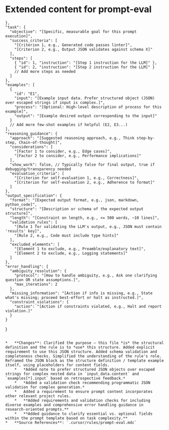 # Extended content for prompt-eval

    },
    "task": {
      "objective": "[Specific, measurable goal for this prompt execution]",
      "success_criteria": [
        "[Criterion 1, e.g., Generated code passes linter]",
        "[Criterion 2, e.g., Output JSON validates against schema X]"
      ],
      "steps": [
        { "id": 1, "instruction": "[Step 1 instruction for the LLM]" },
        { "id": 2, "instruction": "[Step 2 instruction for the LLM]" }
        // Add more steps as needed
      ]
    },
    "examples": [
      {
        "id": "E1",
        "input": "[Example input data. Prefer structured object (JSON) over escaped strings if input is complex.]",
        "process": "[Optional: High-level description of process for this example]",
        "output": "[Example desired output corresponding to the input]"
      }
      // Add more few-shot examples if helpful (E2, E3...)
    ],
    "reasoning_guidance": {
      "approach": "[Suggested reasoning approach, e.g., Think step-by-step, Chain-of-thought]",
      "considerations": [
        "[Factor 1 to consider, e.g., Edge cases]",
        "[Factor 2 to consider, e.g., Performance implications]"
      ],
      "show_work": false, // Typically false for final output, true if debugging/transparency needed
      "evaluation_criteria": [
        "[Criterion for self-evaluation 1, e.g., Correctness]",
        "[Criterion for self-evaluation 2, e.g., Adherence to format]"
      ]
    },
    "output_specification": {
      "format": "[Expected output format, e.g., json, markdown, python_code]",
      "structure": "[Description or schema of the expected output structure]",
      "length": "[Constraint on length, e.g., <= 500 words, ~10 lines]",
      "validation_rules": [
        "[Rule 1 for validating the LLM's output, e.g., JSON must contain 'results' key]",
        "[Rule 2, e.g., Code must include type hints]"
      ],
      "excluded_elements": [
        "[Element 1 to exclude, e.g., Preamble/explanatory text]",
        "[Element 2 to exclude, e.g., Logging statements]"
      ]
    },
    "error_handling": {
      "ambiguity_resolution": {
        "protocol": "[How to handle ambiguity, e.g., Ask one clarifying question OR state assumptions.]",
        "max_iterations": 2
      },
      "missing_information": "[Action if info is missing, e.g., State what's missing; proceed best-effort or halt as instructed.]",
      "constraint_violations": {
        "action": "[Action if constraints violated, e.g., Halt and report violation.]"
      }
    }
}
```

*   **Changes**: Clarified the purpose – this file *is* the structural definition and the rule is to *use* this structure. Added explicit requirement to use this JSON structure. Added schema validation and completeness checks. Simplified the understanding of the rule's role. Reframed the JSON block as the structure definition / template example itself, using placeholders for content fields.
    *   *Added note to prefer structured JSON objects over escaped strings for complex nested data in `input_data.content` and `examples[*].input` based on retrospective feedback.* 
    *   *Added a validation check recommending programmatic JSON validation for complex generation.* 
    *   Added a requirement to ensure prompt content incorporates other relevant project rules.
    *   **Added requirements and validation checks for including diverse examples and comprehensive error handling guidance in research-oriented prompts.**
    *   **Added guidance to clarify essential vs. optional fields within the prompt template based on task complexity.**
*   **Source References**: `.cursor/rules/prompt-eval.mdc`